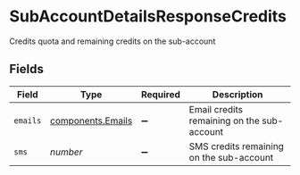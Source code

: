 # SubAccountDetailsResponseCredits

Credits quota and remaining credits on the sub-account


## Fields

| Field                                              | Type                                               | Required                                           | Description                                        |
| -------------------------------------------------- | -------------------------------------------------- | -------------------------------------------------- | -------------------------------------------------- |
| `emails`                                           | [components.Emails](../../models/shared/emails.md) | :heavy_minus_sign:                                 | Email credits remaining on the sub-account         |
| `sms`                                              | *number*                                           | :heavy_minus_sign:                                 | SMS credits remaining on the sub-account           |